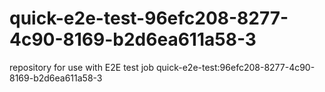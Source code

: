 # quick-e2e-test-96efc208-8277-4c90-8169-b2d6ea611a58-3
repository for use with E2E test job quick-e2e-test:96efc208-8277-4c90-8169-b2d6ea611a58-3
